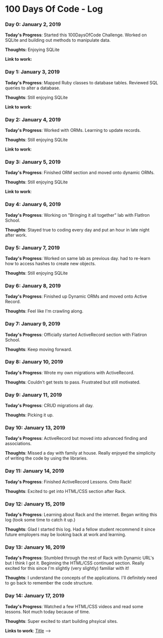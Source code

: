 # 100 Days Of Code - Log

### Day 0: January 2, 2019

**Today's Progress**: Started this 100DaysOfCode Challenge.  Worked on SQLite and building out methods to manipulate data.

**Thoughts:** Enjoying SQLite

**Link to work:**

### Day 1: January 3, 2019

**Today's Progress**: Mapped Ruby classes to database tables.  Reviewed SQL queries to alter a database.

**Thoughts**: Still enjoying SQLite

**Link to work**:

### Day 2: January 4, 2019

**Today's Progress**: Worked with ORMs.  Learning to update records.

**Thoughts**: Still enjoying SQLite

**Link to work**:

### Day 3: January 5, 2019

**Today's Progress**: Finished ORM section and moved onto dynamic ORMs.

**Thoughts**: Still enjoying SQLite

**Link to work**:

### Day 4: January 6, 2019

**Today's Progress**: Working on "Bringing it all together" lab with FlatIron School.

**Thoughts**: Stayed true to coding every day and put an hour in late night after work.

### Day 5: January 7, 2019

**Today's Progress**: Worked on same lab as previous day.  had to re-learn how to access hashes to create new objects.

**Thoughts**: Still enjoying SQLite

### Day 6: January 8, 2019

**Today's Progress**: Finished up Dynamic ORMs and moved onto Active Record.

**Thoughts**: Feel like I'm crawling along.

### Day 7: January 9, 2019

**Today's Progress**: Officially started ActiveRecord section with Flatiron School.

**Thoughts**: Keep moving forward.

### Day 8: January 10, 2019

**Today's Progress**: Wrote my own migrations with ActiveRecord.

**Thoughts**: Couldn't get tests to pass. Frustrated but still motivated.

### Day 9: January 11, 2019

**Today's Progress**: CRUD migrations all day.

**Thoughts**: Picking it up.

### Day 10: January 13, 2019

**Today's Progress**: ActiveRecord but moved into advanced finding and associations.

**Thoughts**: Missed a day with family at house.   Really enjoyed the simplicity of writing the code by using the libraries.

### Day 11: January 14, 2019

**Today's Progress**: Finished ActiveRecord Lessons.  Onto Rack!

**Thoughts**: Excited to get into HTML/CSS section after Rack.

### Day 12: January 15, 2019

**Today's Progress**: Learning about Rack and the internet.  Began writing this log (took some time to catch it up.)

**Thoughts**: Glad I started this log.  Had a fellow student recommend it since future employers may be looking back at work and learning.

### Day 13: January 16, 2019

**Today's Progress**: Stumbled through the rest of Rack with Dynamic URL's but I think I got it.  Beginning the HTML/CSS continued section.  Really excited for this since I'm slightly (very slightly) familiar with it!

**Thoughts**: I understand the concepts of the applications.  I'll definitely need to go back to remember the code structure.

### Day 14: January 17, 2019

**Today's Progress**: Watched a few HTML/CSS videos and read some lessons.  Not much today because of time.

**Thoughts**: Super excited to start building phsyical sites.





**Links to work**: [Title](link) -->
